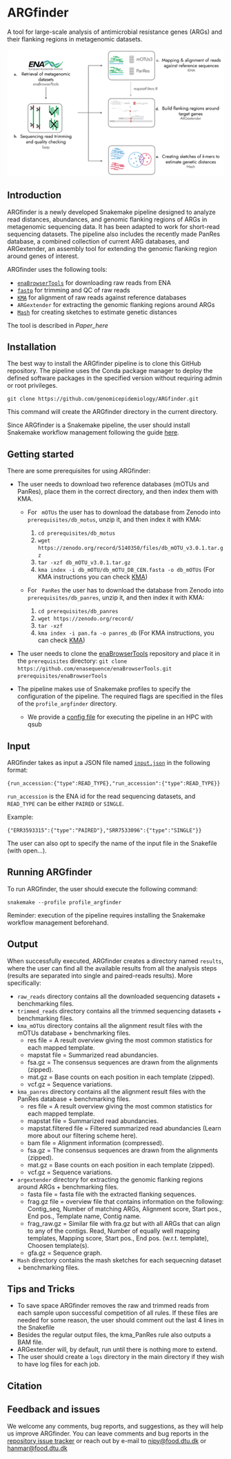 # ARGfinder
A tool for large-scale analysis of antimicrobial resistance genes (ARGs) and their flanking regions in metagenomic datasets.

<img src="ARGfinder_pipeline.png" alt="ARGfinder pipeline">

## Introduction

ARGfinder is a newly developed Snakemake pipeline designed to analyze read distances, abundances, and genomic flanking regions of ARGs in metagenomic sequencing data. It has been adapted to work for short-read sequencing datasets. The pipeline also includes the recently made PanRes database, a combined collection of current ARG databases, and ARGextender, an assembly tool for extending the genomic flanking region around genes of interest.

ARGfinder uses the following tools:


* [``` enaBrowserTools ```](https://github.com/enasequence/enaBrowserTools) for downloading raw reads from ENA
* [``` fastp ```](https://github.com/OpenGene/fastp) for trimming and QC of raw reads
* [``` KMA ```](https://bitbucket.org/genomicepidemiology/kma) for alignment of raw reads against reference databases
* ``` ARGextender ``` for extracting the genomic flanking regions around ARGs
* [``` Mash ```](https://github.com/marbl/Mash) for creating sketches to estimate genetic distances


The tool is described in *Paper_here*

## Installation

The best way to install the ARGfinder pipeline is to clone this GitHub repository. The pipeline uses the Conda package manager to deploy the defined software packages in the specified version without requiring admin or root privileges.

```
git clone https://github.com/genomicepidemiology/ARGfinder.git
```
This command will create the ARGfinder directory in the current directory.

Since ARGfinder is a Snakemake pipeline, the user should install Snakemake workflow management following the guide [here](https://snakemake.readthedocs.io/en/stable/getting_started/installation.html). 

## Getting started

There are some prerequisites for using ARGfinder:

* The user needs to download two reference databases (mOTUs and PanRes), place them in the correct directory, and then index them with KMA. 
	* For ``` mOTUs``` the user has to download the database from Zenodo into `prerequisites/db_motus`, unzip it, and then index it with KMA:
		1. `cd prerequisites/db_motus`
		2. `wget https://zenodo.org/record/5140350/files/db_mOTU_v3.0.1.tar.gz`
		3. `tar -xzf db_mOTU_v3.0.1.tar.gz`
		4. `kma index -i db_mOTU/db_mOTU_DB_CEN.fasta -o db_mOTUs` (For KMA instructions you can check  <a href="https://bitbucket.org/genomicepidemiology/kma/src/master/">KMA</a>)

	* For ``` PanRes``` the user has to download the database from Zenodo into `prerequisites/db_panres`, unzip it, and then index it with KMA:
		1. `cd prerequisites/db_panres`
		2. `wget https://zenodo.org/record/`
		3. `tar -xzf` 
		4. `kma index -i pan.fa -o panres_db` (For KMA instructions, you can check  <a href="https://bitbucket.org/genomicepidemiology/kma/src/master/">KMA</a>)

* The user needs to clone the [enaBrowserTools](https://github.com/enasequence/enaBrowserTools) repository and place it in the ``` prerequisites ``` directory:  `git clone https://github.com/enasequence/enaBrowserTools.git prerequisites/enaBrowserTools`

* The pipeline makes use of Snakemake profiles to specify the configuration of the pipeline. The required flags are specified in the files of the ``` profile_argfinder ``` directory.
	
	* We provide a [config file](profile_argfinder/config.yaml) for executing the pipeline in an HPC with qsub

## Input

ARGfinder takes as input a JSON file named [`input.json`](input.json) in the following format:

```
{run_accession:{"type":READ_TYPE},"run_accession":{"type":READ_TYPE}}
```
`run_accession` is the ENA id for the read sequencing datasets, and `READ_TYPE` can be either `PAIRED` or `SINGLE`.

Example:

```
{"ERR3593315":{"type":"PAIRED"},"SRR7533096":{"type":"SINGLE"}}
```

The user can also opt to specify the name of the input file in the Snakefile (with open...).

## Running ARGfinder

To run ARGfinder, the user should execute the following command:

```
snakemake --profile profile_argfinder
```

Reminder: execution of the pipeline requires installing the Snakemake workflow management beforehand.

## Output

When successfully executed, ARGfinder creates a directory named ``` results ```, where the user can find all the available results from all the analysis steps (results are separated into single and paired-reads results). More specifically:


* ``` raw_reads ``` directory contains all the downloaded sequencing datasets + benchmarking files.
* ``` trimmed_reads ``` directory contains all the trimmed sequencing datasets + benchmarking files.
* ``` kma_mOTUs ``` directory contains all the alignment result files with the mOTUs database + benchmarking files.
	* res file = A result overview giving the most common statistics for each mapped template.
	* mapstat file = Summarized read abundancies.
	* fsa.gz = The consensus sequences are drawn from the alignments (zipped).
	* mat.gz = Base counts on each position in each template (zipped).
	* vcf.gz = Sequence variations.
* ``` kma_panres ``` directory contains all the alignment result files with the PanRes database + benchmarking files.
	* res file = A result overview giving the most common statistics for each mapped template.
	* mapstat file = Summarized read abundancies.
	* mapstat.filtered file = Filtered summarized read abundancies (Learn more about our filtering scheme here).
	* bam file = Alignment information (compressed).
	* fsa.gz = The consensus sequences are drawn from the alignments (zipped).
	* mat.gz = Base counts on each position in each template (zipped).
	* vcf.gz = Sequence variations.
* ``` argextender ``` directory for extracting the genomic flanking regions around ARGs + benchmarking files.
	* fasta file = fasta file with the extracted flanking sequences.
	* frag.gz file = overview file that contains information on the following: Contig_seq, Number of matching ARGs, Alignment score, Start pos., End pos., Template name, Contig name.
	* frag_raw.gz = Similar file with fra.gz but with all ARGs that can align to any of the contigs. Read, Number of equally well mapping templates, Mapping score, Start pos., End pos. (w.r.t. template), Choosen template(s).
	* gfa.gz =  Sequence graph.
* ``` Mash ``` directory contains the mash sketches for each sequecning dataset + benchmarking files.

## Tips and Tricks

* To save space ARGfinder removes the raw and trimmed reads from each sample upon successful competition of all rules. If these files are needed for some reason, the user should comment out the last 4 lines in the Snakefile
* Besides the regular output files, the kma_PanRes rule also outputs a BAM file.
* ARGextender will, by default, run until there is nothing more to extend.
* The user should create a ``` logs ``` directory in the main directory if they wish to have log files for each job.

## Citation

## Feedback and issues
We welcome any comments, bug reports, and suggestions, as they will help us improve ARGfinder. You can leave comments and bug reports in the [repository issue tracker](https://github.com/genomicepidemiology/ARGfinder/issues) or reach out by e-mail to nipy@food.dtu.dk or hanmar@food.dtu.dk

